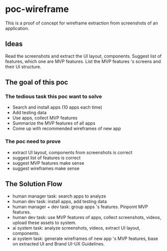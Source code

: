 # poc-wireframe

This is a proof of concept for wireframe extraction from screenshots of an application.

## Ideas

Read the screenshots and extract the UI layout, components.
Suggest list of features, which one are MVP features.
List the MVP features 's screens and their UI structure.

## The goal of this poc

### The tedious task this poc want to solve
- Search and install apps (10 apps each time)
- Add testing data
- Use apps, collect MVP features
- Summarize the MVP features of all apps
- Come up with recommended wireframes of new app

### The poc need to prove
- extract UI layout, components from screenshots is correct
- suggest list of features is correct
- suggest MVP features make sense
- suggest wireframes make sense

## The Solution Flow
- human manager task: search apps to analyze
- human dev task: install apps, add testing data
- human manager + dev task: group apps 's features. Pinpoint MVP features.
- human dev task: use MVP features of apps, collect screenshots, videos, upload these assets to system.
- ai system task: analyze screenshots, videos, extract UI layout, components.
- ai system task: generate wireframes of new app 's MVP features, base on extracted UI and Brand UI-UX Guidelines.
